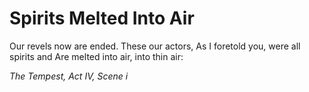 Spirits Melted Into Air
=======================

  Our revels now are ended. These our actors,
  As I foretold you, were all spirits and
  Are melted into air, into thin air:

_The Tempest, Act IV, Scene i_
